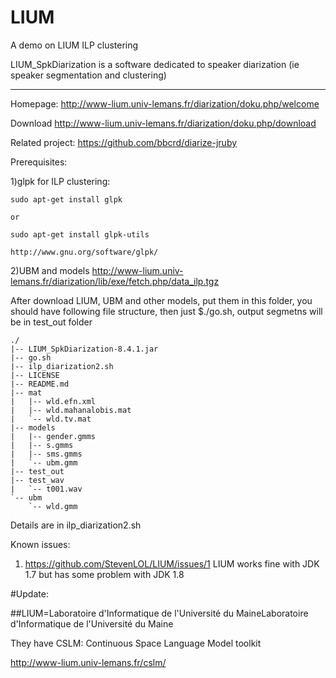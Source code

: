LIUM
====


A demo on LIUM ILP clustering

LIUM_SpkDiarization is a software dedicated to speaker diarization (ie speaker segmentation and clustering)




-------------------------------------------------------------------------
Homepage:
  http://www-lium.univ-lemans.fr/diarization/doku.php/welcome

Download
  http://www-lium.univ-lemans.fr/diarization/doku.php/download

Related project:
  https://github.com/bbcrd/diarize-jruby


Prerequisites:

  1)glpk for ILP clustering:
  
    sudo apt-get install glpk
    
    or
    
    sudo apt-get install glpk-utils
    
    http://www.gnu.org/software/glpk/
    

  2)UBM and models
    http://www-lium.univ-lemans.fr/diarization/lib/exe/fetch.php/data_ilp.tgz


After download LIUM, UBM and other models, put them in this folder, you should have following file structure, then just  $./go.sh, output segmetns will be in test_out folder 
```
./
|-- LIUM_SpkDiarization-8.4.1.jar
|-- go.sh
|-- ilp_diarization2.sh
|-- LICENSE
|-- README.md
|-- mat
|   |-- wld.efn.xml
|   |-- wld.mahanalobis.mat
|   `-- wld.tv.mat
|-- models
|   |-- gender.gmms
|   |-- s.gmms
|   |-- sms.gmms
|   `-- ubm.gmm
|-- test_out
|-- test_wav
|   `-- t001.wav
`-- ubm
    `-- wld.gmm
```

Details are in ilp_diarization2.sh


Known issues:

1) https://github.com/StevenLOL/LIUM/issues/1  LIUM works fine with JDK 1.7 but has some problem with JDK 1.8


#Update:

##LIUM=Laboratoire d'Informatique de l'Université du MaineLaboratoire d'Informatique de l'Université du Maine

They have CSLM: Continuous Space Language Model toolkit

http://www-lium.univ-lemans.fr/cslm/



